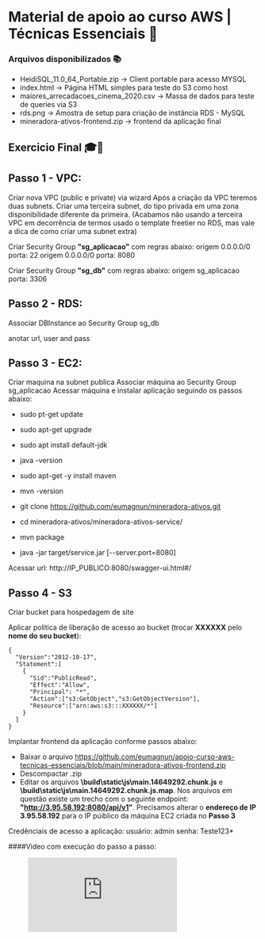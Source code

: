 # Material de apoio ao curso AWS | Técnicas Essenciais 🙂

### Arquivos disponibilizados 📚
 
 - HeidiSQL_11.0_64_Portable.zip -> Client portable para acesso MYSQL
 - index.html -> Página HTML simples para teste do S3 como host
 - maiores_arrecadacoes_cinema_2020.csv -> Massa de dados para teste de queries via S3
 - rds.png -> Amostra de setup para criação de instância RDS - MySQL
 - mineradora-ativos-frontend.zip -> frontend da aplicação final
 
 
## Exercicio Final 🎓🤘

## Passo 1 - VPC:

Criar nova VPC (public e private) via wizard
Após a criação da VPC teremos duas subnets. Criar uma terceira subnet, do tipo privada em uma zona disponibilidade diferente da primeira. (Acabamos não usando a terceira VPC em decorrência de termos usado o template freetier no RDS, mas vale a dica de como criar uma subnet extra)

Criar Security Group **"sg_aplicacao"** com regras abaixo:
origem 0.0.0.0/0	 porta: 22
origem 0.0.0.0/0	 porta: 8080

Criar Security Group **"sg_db"** com regras abaixo:
origem sg_aplicacao	 porta: 3306


## Passo 2 - RDS: 
Associar DBInstance ao Security Group sg_db

anotar url, user and pass

## Passo 3 - EC2:
Criar maquina na subnet publica
Associar máquina ao Security Group sg_aplicacao
Acessar máquina e instalar aplicação seguindo os passos abaixo:

- sudo pt-get update
- sudo apt-get upgrade

- sudo apt install default-jdk
- java -version

- sudo apt-get -y install maven
- mvn -version

- git clone https://github.com/eumagnun/mineradora-ativos.git

- cd mineradora-ativos/mineradora-ativos-service/

- mvn package

- java -jar target/service.jar [--server.port=8080]


Acessar url:
http://IP_PUBLICO:8080/swagger-ui.html#/


## Passo 4 - S3

Criar bucket para hospedagem de site

Aplicar politica de liberação de acesso ao bucket (trocar **XXXXXX** pelo **nome do seu bucket**):

```
{
  "Version":"2012-10-17",
  "Statement":[
    {
      "Sid":"PublicRead",
      "Effect":"Allow",
      "Principal": "*",
      "Action":["s3:GetObject","s3:GetObjectVersion"],
      "Resource":["arn:aws:s3:::XXXXXX/*"]
    }
  ]
}
```


Implantar frontend da aplicação conforme passos abaixo:

- Baixar o arquivo https://github.com/eumagnun/apoio-curso-aws-tecnicas-essenciais/blob/main/mineradora-ativos-frontend.zip
- Descompactar .zip
- Editar os arquivos **\build\static\js\main.14649292.chunk.js** e **\build\static\js\main.14649292.chunk.js.map**. Nos arquivos em questão existe um trecho com o seguinte endpoint: **"http://3.95.58.192:8080/api/v1"**. Precisamos alterar o **endereço de IP 3.95.58.192** para o IP púiblico da máquina EC2 criada no **Passo 3**


Credênciais de acesso a aplicação:
usuário: admin
senha: Teste123*

####Video com execução do passo a passo:
<figure class="video_container">
  <iframe src="https://youtu.be/MPjn5D5bhO0" frameborder="0" allowfullscreen="true"> </iframe>
</figure>
